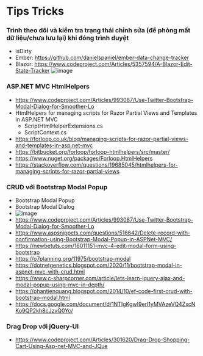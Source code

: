 # Tips Tricks

### Trình theo dõi và kiểm tra trạng thái chỉnh sửa (đề phòng mất dữ liệu/chưa lưu lại) khi đóng trình duyệt
+ isDirty
+ Ember: https://github.com/danielspaniel/ember-data-change-tracker
+ Blazor: https://www.codeproject.com/Articles/5357594/A-Blazor-Edit-State-Tracker
![image](https://user-images.githubusercontent.com/87538251/230126074-190790e9-040c-4341-9e97-0bf369f5a9c9.png)

### ASP.NET MVC HtmlHelpers
+ https://www.codeproject.com/Articles/993087/Use-Twitter-Bootstrap-Modal-Dialog-for-Smoother-Lo
+ HtmlHelpers for managing scripts for Razor Partial Views and Templates in ASP.NET MVC
  + ScriptHtmlHelperExtensions.cs
  + ScriptContext.cs
+ https://forloop.co.uk/blog/managing-scripts-for-razor-partial-views-and-templates-in-asp.net-mvc
+ https://bitbucket.org/forloop/forloop-htmlhelpers/src/master/
+ https://www.nuget.org/packages/Forloop.HtmlHelpers
+ https://stackoverflow.com/questions/19685045/htmlhelpers-for-managing-scripts-for-razor-partial-views

### CRUD với Bootstrap Modal Popup
+ Bootstrap Modal Popup
+ Bootstrap Modal Dialog
+ ![image](https://user-images.githubusercontent.com/87538251/230126288-68accaef-95ca-430a-81ce-4561ac91f82b.png)
+ https://www.codeproject.com/Articles/993087/Use-Twitter-Bootstrap-Modal-Dialog-for-Smoother-Lo
+ https://www.aspsnippets.com/questions/516642/Delete-record-with-confirmation-using-Bootstrap-Modal-Popup-in-ASPNet-MVC/
+ https://newbetuts.com/16011151-mvc-4-edit-modal-form-using-bootstrap
+ https://o7planning.org/11975/bootstrap-modal
+ https://dotnetgenetics.blogspot.com/2020/11/bootstrap-modal-in-aspnet-mvc-with-crud.html
+ https://www.c-sharpcorner.com/article/lets-learn-jquery-ajax-and-modal-popup-using-mvc-in-depth/
+ https://phantienquang.blogspot.com/2014/10/ef-code-first-crud-with-bootstrap-modal.html
+ https://docs.google.com/document/d/1NTIgKgwI9erI1yMVAzeVQ4ZxcNKo9QP2kh8cJzvQ0Yc/

### Drag Drop với jQuery-UI
+ https://www.codeproject.com/Articles/301620/Drag-Drop-Shopping-Cart-Using-Asp-net-MVC-and-JQue

